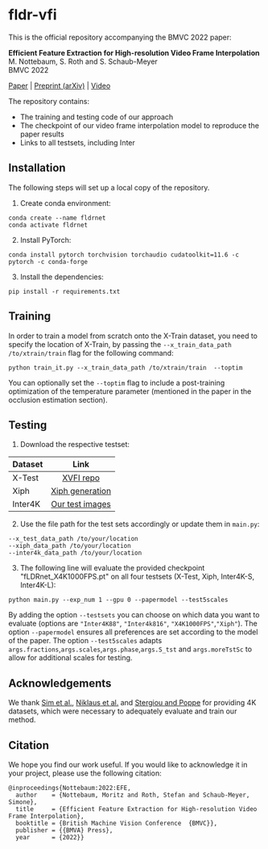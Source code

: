 # fldr-vfi
This is the official repository accompanying the BMVC 2022 paper:

**Efficient Feature Extraction for High-resolution Video Frame Interpolation**  
M. Nottebaum, S. Roth and S. Schaub-Meyer  
BMVC 2022

[Paper]() | [Preprint (arXiv)]() | [Video]()

The repository contains:
- The training and testing code of our approach
- The checkpoint of our video frame interpolation model to reproduce the paper results
- Links to all testsets, including Inter

## Installation
The following steps will set up a local copy of the repository.
1. Create conda environment:
```
conda create --name fldrnet
conda activate fldrnet
```
2. Install PyTorch:
```
conda install pytorch torchvision torchaudio cudatoolkit=11.6 -c pytorch -c conda-forge
```
3. Install the dependencies:
```
pip install -r requirements.txt
```

## Training
In order to train a model from scratch onto the X-Train dataset, you need to specify the location of X-Train, by passing the `--x_train_data_path /to/xtrain/train` flag for the following command:
```
python train_it.py --x_train_data_path /to/xtrain/train  --toptim
```
You can optionally set the `--toptim` flag to include a post-training optimization of the temperature parameter (mentioned in the paper in the occlusion estimation section).

## Testing
1. Download the respective testset:

| Dataset       | Link  | 
| :---        |     :---:       | 
| X-Test     | [XVFI repo](https://github.com/JihyongOh/XVFI)| 
| Xiph   | [Xiph generation](https://github.com/sniklaus/softmax-splatting/blob/master/benchmark.py) | 
| Inter4K       | [Our test images](https://www.dropbox.com/sh/qjiht28m488u85e/AADJDwtgAP5vYIItYoFCCJkra?dl=0) | 

2. Use the file path for the test sets accordingly or update them in `main.py`:
```
--x_test_data_path /to/your/location
--xiph_data_path /to/your/location
--inter4k_data_path /to/your/location
```

3. The following line will evaluate the provided checkpoint "fLDRnet_X4K1000FPS.pt" on all four testsets (X-Test, Xiph, Inter4K-S, Inter4K-L): 

```
python main.py --exp_num 1 --gpu 0 --papermodel --test5scales 
```
By adding the option `--testsets` you can choose on which data you want to evaluate (options are `"Inter4K88"`, `"Inter4k816"`, `"X4K1000FPS"`,`"Xiph"`).
The option `--papermodel` ensures all preferences are set according to the model of the paper. The option `--test5scales` adapts `args.fractions`,`args.scales`,`args.phase`,`args.S_tst` and `args.moreTstSc` to allow for additional scales for testing. 


## Acknowledgements
We thank [Sim et al.](https://openaccess.thecvf.com/content/ICCV2021/papers/Sim_XVFI_eXtreme_Video_Frame_Interpolation_ICCV_2021_paper.pdf), [Niklaus et al.](https://openaccess.thecvf.com/content_CVPR_2020/papers/Niklaus_Softmax_Splatting_for_Video_Frame_Interpolation_CVPR_2020_paper.pdf) and [Stergiou and Poppe](https://arxiv.org/pdf/2111.00772.pdf) for providing 4K datasets, which were necessary to adequately evaluate and train our method.

## Citation
We hope you find our work useful. If you would like to acknowledge it in your project, please use the following citation:
```
@inproceedings{Nottebaum:2022:EFE,
  author    = {Nottebaum, Moritz and Roth, Stefan and Schaub-Meyer, Simone},
  title     = {Efficient Feature Extraction for High-resolution Video Frame Interpolation},
  booktitle = {British Machine Vision Conference  {BMVC}},
  publisher = {{BMVA} Press},
  year      = {2022}}
```
